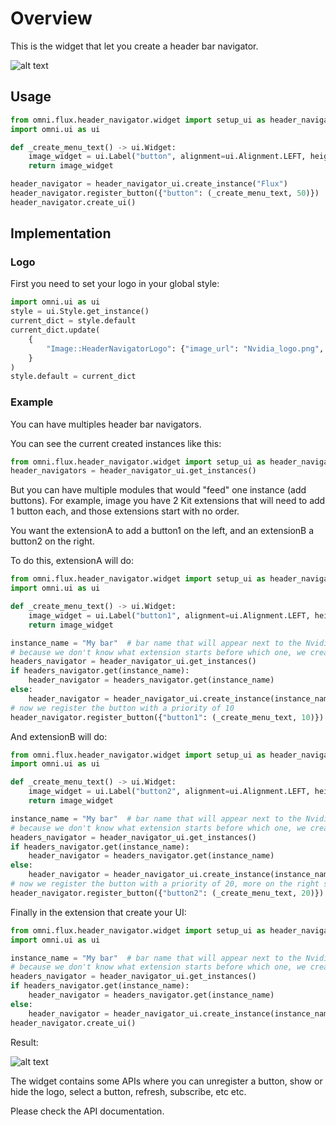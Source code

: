 # Overview

This is the widget that let you create a header bar navigator.

![alt text](../data/images/preview.png)

## Usage

```python
from omni.flux.header_navigator.widget import setup_ui as header_navigator_ui
import omni.ui as ui

def _create_menu_text() -> ui.Widget:
    image_widget = ui.Label("button", alignment=ui.Alignment.LEFT, height=0)
    return image_widget

header_navigator = header_navigator_ui.create_instance("Flux")
header_navigator.register_button({"button": (_create_menu_text, 50)})
header_navigator.create_ui()
```

## Implementation

### Logo
First you need to set your logo in your global style:
```python
import omni.ui as ui
style = ui.Style.get_instance()
current_dict = style.default
current_dict.update(
    {
        "Image::HeaderNavigatorLogo": {"image_url": "Nvidia_logo.png", "color": 0xFFFFFFFF}
    }
)
style.default = current_dict
```

### Example
You can have multiples header bar navigators.

You can see the current created instances like this:
```python
from omni.flux.header_navigator.widget import setup_ui as header_navigator_ui
header_navigators = header_navigator_ui.get_instances()
```

But you can have multiple modules that would "feed" one instance (add buttons).
For example, image you have 2 Kit extensions that will need to add 1 button each, and those extensions start with no order.

You want the extensionA to add a button1 on the left, and an extensionB a button2 on the right.

To do this, extensionA will do:
```python
from omni.flux.header_navigator.widget import setup_ui as header_navigator_ui
import omni.ui as ui

def _create_menu_text() -> ui.Widget:
    image_widget = ui.Label("button1", alignment=ui.Alignment.LEFT, height=0)
    return image_widget

instance_name = "My bar"  # bar name that will appear next to the Nvidia logo
# because we don't know what extension starts before which one, we create the instance if needed
headers_navigator = header_navigator_ui.get_instances()
if headers_navigator.get(instance_name):
    header_navigator = headers_navigator.get(instance_name)
else:
    header_navigator = header_navigator_ui.create_instance(instance_name)
# now we register the button with a priority of 10
header_navigator.register_button({"button1": (_create_menu_text, 10)})
```

And extensionB will do:
```python
from omni.flux.header_navigator.widget import setup_ui as header_navigator_ui
import omni.ui as ui

def _create_menu_text() -> ui.Widget:
    image_widget = ui.Label("button2", alignment=ui.Alignment.LEFT, height=0)
    return image_widget

instance_name = "My bar"  # bar name that will appear next to the Nvidia logo
# because we don't know what extension starts before which one, we create the instance if needed
headers_navigator = header_navigator_ui.get_instances()
if headers_navigator.get(instance_name):
    header_navigator = headers_navigator.get(instance_name)
else:
    header_navigator = header_navigator_ui.create_instance(instance_name)
# now we register the button with a priority of 20, more on the right side than the other button
header_navigator.register_button({"button2": (_create_menu_text, 20)})
```

Finally in the extension that create your UI:
```python
from omni.flux.header_navigator.widget import setup_ui as header_navigator_ui
import omni.ui as ui

instance_name = "My bar"  # bar name that will appear next to the Nvidia logo
# because we don't know what extension starts before which one, we create the instance if needed
headers_navigator = header_navigator_ui.get_instances()
if headers_navigator.get(instance_name):
    header_navigator = headers_navigator.get(instance_name)
else:
    header_navigator = header_navigator_ui.create_instance(instance_name)
header_navigator.create_ui()
```


Result:

![alt text](../data/images/example1.png)


The widget contains some APIs where you can unregister a button, show or hide the logo, select a button, refresh, subscribe, etc etc.

Please check the API documentation.
